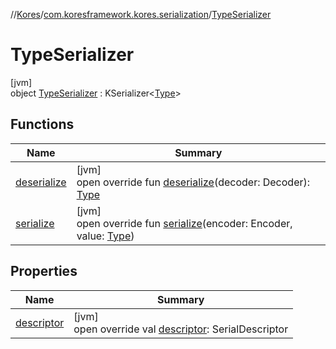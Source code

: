 //[Kores](../../../index.md)/[com.koresframework.kores.serialization](../index.md)/[TypeSerializer](index.md)

# TypeSerializer

[jvm]\
object [TypeSerializer](index.md) : KSerializer<[Type](https://docs.oracle.com/javase/8/docs/api/java/lang/reflect/Type.html)>

## Functions

| Name | Summary |
|---|---|
| [deserialize](deserialize.md) | [jvm]<br>open override fun [deserialize](deserialize.md)(decoder: Decoder): [Type](https://docs.oracle.com/javase/8/docs/api/java/lang/reflect/Type.html) |
| [serialize](serialize.md) | [jvm]<br>open override fun [serialize](serialize.md)(encoder: Encoder, value: [Type](https://docs.oracle.com/javase/8/docs/api/java/lang/reflect/Type.html)) |

## Properties

| Name | Summary |
|---|---|
| [descriptor](descriptor.md) | [jvm]<br>open override val [descriptor](descriptor.md): SerialDescriptor |
